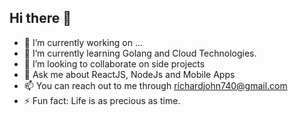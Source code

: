 ## Hi there 👋

- 🔭 I’m currently working on ...
- 🌱 I’m currently learning Golang and Cloud Technologies.
- 👯 I’m looking to collaborate on side projects
- 💬 Ask me about ReactJS, NodeJs and Mobile Apps
- 📫 You can reach out to me through richardjohn740@gmail.com
- ⚡ Fun fact: Life is as precious as time.

